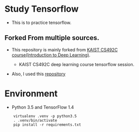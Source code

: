 # Study Tensorflow
* This is to practice tensorflow.

## Forked From multiple sources.
* This repository is mainly forked from [KAIST CS492C course(Introduction to Deep Learning)](https://github.com/hyunwooj/KAIST-CS492C-Spring2018).
  * KAIST CS492C deep learning course tensorflow session.

* Also, I used this [repository](https://github.com/golbin/TensorFlow-Tutorials)


# Environment
* Python 3.5 and TensorFlow 1.4
```
    virtualenv .venv -p python3.5
    . .venv/bin/activate
    pip install -r requirements.txt
```
